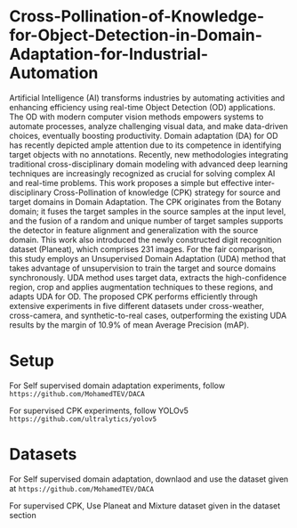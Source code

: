 # Cross-Pollination-of-Knowledge-for-Object-Detection-in-Domain-Adaptation-for-Industrial-Automation
Artificial Intelligence (AI) transforms industries by automating activities and
enhancing efficiency using real-time Object Detection (OD) applications. The OD
with modern computer vision methods empowers systems to automate processes,
analyze challenging visual data, and make data-driven choices, eventually boosting
productivity. Domain adaptation (DA) for OD has recently depicted ample
attention due to its competence in identifying target objects with no annotations.
Recently, new methodologies integrating traditional cross-disciplinary domain
modeling with advanced deep learning techniques are increasingly recognized as
crucial for solving complex AI and real-time problems. This work proposes a simple
but effective inter-disciplinary Cross-Pollination of knowledge (CPK) strategy
for source and target domains in Domain Adaptation. The CPK originates from
the Botany domain; it fuses the target samples in the source samples at the input
level, and the fusion of a random and unique number of target samples supports
the detector in feature alignment and generalization with the source domain. This
work also introduced the newly constructed digit recognition dataset (Planeat),
which comprises 231 images. For the fair comparison, this study employs an
Unsupervised Domain Adaptation (UDA) method that takes advantage of unsupervision
to train the target and source domains synchronously. UDA method
uses target data, extracts the high-confidence region, crop and applies augmentation
techniques to these regions, and adapts UDA for OD. The proposed CPK
performs efficiently through extensive experiments in five different datasets under cross-weather, cross-camera, and synthetic-to-real cases, outperforming the existing UDA results by the margin of 10.9% of mean Average Precision (mAP).



# Setup
For Self supervised domain adaptation experiments, follow
`https://github.com/MohamedTEV/DACA`

For supervised CPK experiments, follow YOLOv5
`https://github.com/ultralytics/yolov5`

# Datasets
For Self supervised domain adaptation, downlaod and use the dataset given at  `https://github.com/MohamedTEV/DACA`  

For supervised CPK, Use Planeat and Mixture dataset given in the dataset section
